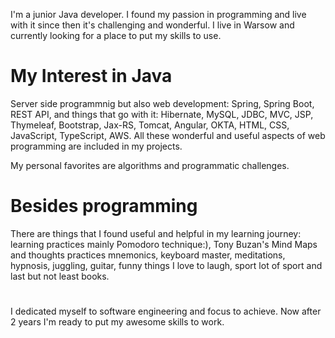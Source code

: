 I'm a junior Java developer. I found my passion in programming and live with it since then it's challenging and wonderful. I live in Warsow and currently looking for a place to put my skills to use.



# My Interest in Java

Server side programmnig but also web development: Spring, Spring Boot, REST API, and things that go with it: Hibernate, MySQL, JDBC, MVC, JSP, Thymeleaf, Bootstrap, Jax-RS, Tomcat, Angular, OKTA, HTML, CSS, JavaScript, TypeScript, AWS. All these wonderful and useful aspects of web programming are included in my projects.

My personal favorites are algorithms and programmatic challenges.

# Besides programming

 There are things that I found useful and helpful in my learning journey: learning practices mainly Pomodoro technique:), Tony Buzan's Mind Maps and thoughts practices mnemonics, keyboard master, meditations, hypnosis, juggling, guitar, funny things I love to laugh, sport lot of sport and last but not least books.
 
#

I dedicated myself to software engineering and focus to achieve. Now after 2 years I'm ready to put my awesome skills to work. 



<!---
KacperGierycz/KacperGierycz is a ✨ special ✨ repository because its `README.md` (this file) appears on your GitHub profile.
You can click the Preview link to take a look at your changes.
--->
